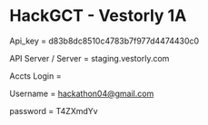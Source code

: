 HackGCT - Vestorly 1A
========
Api_key = d83b8dc8510c4783b7f977d4474430c0

API Server / Server  = staging.vestorly.com

Accts Login = 

Username = hackathon04@gmail.com

password = T4ZXmdYv


